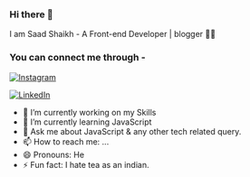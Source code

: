 ### Hi there 👋
I am Saad Shaikh - A Front-end Developer | blogger 👨‍💻

### You can connect me through -
[![Instagram](https://1.bp.blogspot.com/-vybV4l4ojdk/X-xYJVOOKdI/AAAAAAAAAII/b3ai5mupjYgJHmuPzaO7_sNu0Qq8ysNGwCLcBGAsYHQ/s0/instagram.png)](https://www.instagram.com/_.mr.believer.__/)

[![LinkedIn](https://1.bp.blogspot.com/-11-l1ZoKL9g/X-xYdIjtF3I/AAAAAAAAAIQ/E2OInDjr5B0eGioIfBreF6YSaAs-eY_jwCLcBGAsYHQ/s0/linkedin.png)](https://www.linkedin.com/in/saad-shaikh-278452193/)

- 🔭 I’m currently working on my Skills
- 🌱 I’m currently learning JavaScript
- 💬 Ask me about JavaScript & any other tech related query.
- 📫 How to reach me: ...
- 😄 Pronouns: He
- ⚡ Fun fact: I hate tea as an indian.

